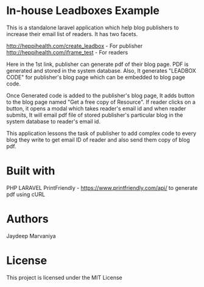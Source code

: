 # In-house Leadboxes Example

This is a standalone laravel application which help blog publishers to increase their email list of readers. It has two facets. 

http://heppihealth.com/create_leadbox  - For publisher
http://heppihealth.com/iframe_test  - For readers

Here in the 1st link, publisher can generate pdf of their blog page. PDF is generated and stored in the system database. Also, It generates "LEADBOX CODE" for publisher's blog page which can be embedded to blog page code. 

Once Generated code is added to the publisher's blog page, It adds button to the blog page named "Get a free copy of Resource". If reader clicks on a button, it opens a modal which takes reader's email id and when reader submits, It will email pdf file of stored publisher's particular blog in the system database to reader's email id.

This application lessons the task of publisher to add complex code to every blog they write to get email ID of reader and also send them copy of blog pdf. 

# Built with 

PHP LARAVEL
PrintFriendly - https://www.printfriendly.com/api/ to generate pdf using cURL 

# Authors

Jaydeep Marvaniya

# License

This project is licensed under the MIT License

